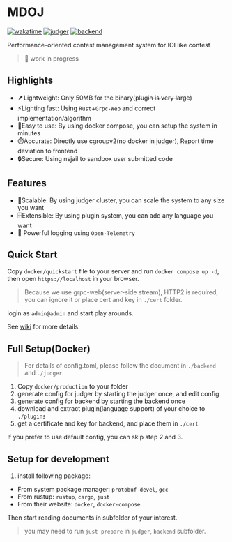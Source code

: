 # MDOJ

[![wakatime](https://wakatime.com/badge/user/6c7a0447-9414-43ab-a937-9081f3e9fc7d/project/5ca22e8e-119f-4183-a942-bbce042f8705.svg)](https://wakatime.com/badge/user/6c7a0447-9414-43ab-a937-9081f3e9fc7d/project/5ca22e8e-119f-4183-a942-bbce042f8705)
[![judger](https://github.com/mdcpp/mdoj/actions/workflows/judger.yml/badge.svg?branch=master)](https://github.com/mdcpp/mdoj/actions/workflows/judger.yml)
[![backend](https://github.com/mdcpp/mdoj/actions/workflows/backend.yml/badge.svg)](https://github.com/mdcpp/mdoj/actions/workflows/backend.yml)

Performance-oriented contest management system for IOI like contest

> :construction: work in progress

## Highlights

- :feather:Lightweight: Only 50MB for the binary(~~plugin is very large~~)
- :zap:Lighting fast: Using `Rust`+`Grpc-Web` and correct implementation/algorithm
- :rocket:Easy to use: By using docker compose, you can setup the system in minutes
- :stopwatch:Accurate: Directly use cgroupv2(no docker in judger), Report time deviation to frontend
- :lock:Secure: Using nsjail to sandbox user submitted code

## Features

- :whale:Scalable: By using judger cluster, you can scale the system to any size you want
- :file_cabinet:Extensible: By using plugin system, you can add any language you want
- :telescope: Powerful logging using ``Open-Telemetry``

## Quick Start

Copy ``docker/quickstart`` file to your server and run `docker compose up -d`, then open `https://localhost` in your browser.

> Because we use grpc-web(server-side stream), HTTP2 is required, you can ignore it or place cert and key in `./cert` folder.

login as `admin@admin` and start play arounds.

See [wiki](https://github.com/mdcpp/mdoj/wiki) for more details.

## Full Setup(Docker)

> For details of config.toml, please follow the document in ``./backend`` and ``./judger``. 

1. Copy ``docker/production`` to your folder
2. generate config for judger by starting the judger once, and edit config
3. generate config for backend by starting the backend once
4. download and extract plugin(language support) of your choice to `./plugins`
5. get a certificate and key for backend, and place them in `./cert`

If you prefer to use default config, you can skip step 2 and 3.


## Setup for development

1. install following package:

- From system package manager: `protobuf-devel`, `gcc`
- From rustup: `rustup`, `cargo`, `just`
- From their website: `docker`, `docker-compose`

Then start reading documents in subfolder of your interest.

> you may need to run ``just prepare`` in ``judger``, ``backend`` subfolder.
